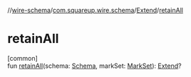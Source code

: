 //[wire-schema](../../../index.md)/[com.squareup.wire.schema](../index.md)/[Extend](index.md)/[retainAll](retain-all.md)

# retainAll

[common]\
fun [retainAll](retain-all.md)(schema: [Schema](../-schema/index.md), markSet: [MarkSet](../-mark-set/index.md)): [Extend](index.md)?
